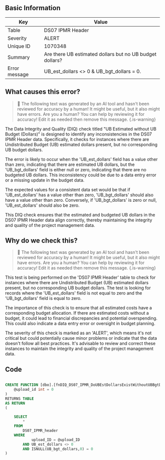 ## Basic Information
| Key         | Value          |
|-------------|----------------|
| Table       | DS07 IPMR Header |
| Severity    | ALERT |
| Unique ID   | 1070348   |
| Summary     | Are there UB estimated dollars but no UB budget dollars? |
| Error message | UB_est_dollars <> 0 & UB_bgt_dollars = 0. |

## What causes this error?

> :robot: The following text was generated by an AI tool and hasn't been reviewed for accuracy by a human! It might be useful, but it also might have errors. Are you a human? You can help by reviewing it for accuracy! Edit it as needed then remove this message.
{.is-warning}

The Data Integrity and Quality (DIQ) check titled "UB Estimated without UB Budget (Dollars)" is designed to identify any inconsistencies in the DS07 IPMR Header data. Specifically, it checks for instances where there are Undistributed Budget (UB) estimated dollars present, but no corresponding UB budget dollars.

The error is likely to occur when the 'UB_est_dollars' field has a value other than zero, indicating that there are estimated UB dollars, but the 'UB_bgt_dollars' field is either null or zero, indicating that there are no budgeted UB dollars. This inconsistency could be due to a data entry error or a missing update in the budget data.

The expected values for a consistent data set would be that if 'UB_est_dollars' has a value other than zero, 'UB_bgt_dollars' should also have a value other than zero. Conversely, if 'UB_bgt_dollars' is zero or null, 'UB_est_dollars' should also be zero. 

This DIQ check ensures that the estimated and budgeted UB dollars in the DS07 IPMR Header data align correctly, thereby maintaining the integrity and quality of the project management data.
## Why do we check this?

> :robot: The following text was generated by an AI tool and hasn't been reviewed for accuracy by a human! It might be useful, but it also might have errors. Are you a human? You can help by reviewing it for accuracy! Edit it as needed then remove this message.
{.is-warning}

This test is being performed on the 'DS07 IPMR Header' table to check for instances where there are Undistributed Budget (UB) estimated dollars present, but no corresponding UB budget dollars. The test is looking for records where the 'UB_est_dollars' field is not equal to zero and the 'UB_bgt_dollars' field is equal to zero. 

The importance of this check is to ensure that all estimated costs have a corresponding budget allocation. If there are estimated costs without a budget, it could lead to financial discrepancies and potential overspending. This could also indicate a data entry error or oversight in budget planning.

The severity of this check is marked as an 'ALERT', which means it's not critical but could potentially cause minor problems or indicate that the data doesn't follow all best practices. It's advisable to review and correct these instances to maintain the integrity and quality of the project management data.
## Code

```sql

CREATE FUNCTION [dbo].[fnDIQ_DS07_IPMR_DoUBEstDollarsExistWithoutUBBgtDollars] (
	@upload_id int = 0
)
RETURNS TABLE
AS RETURN
(
	
	SELECT 
		*
	FROM
		DS07_IPMR_header
	WHERE
			upload_ID = @upload_ID
		AND UB_est_dollars <> 0
		AND ISNULL(UB_bgt_dollars,0) = 0
)
```
